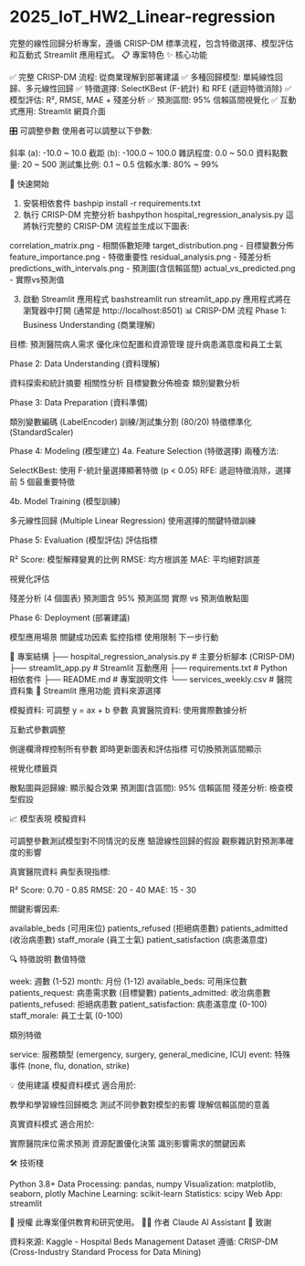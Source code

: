 # 2025_IoT_HW2_Linear-regression
完整的線性回歸分析專案，遵循 CRISP-DM 標準流程，包含特徵選擇、模型評估和互動式 Streamlit 應用程式。
📋 專案特色
✨ 核心功能

✅ 完整 CRISP-DM 流程: 從商業理解到部署建議
✅ 多種回歸模型: 單純線性回歸、多元線性回歸
✅ 特徵選擇: SelectKBest (F-統計) 和 RFE (遞迴特徵消除)
✅ 模型評估: R², RMSE, MAE + 殘差分析
✅ 預測區間: 95% 信賴區間視覺化
✅ 互動式應用: Streamlit 網頁介面

🎛️ 可調整參數
使用者可以調整以下參數:

斜率 (a): -10.0 ~ 10.0
截距 (b): -100.0 ~ 100.0
雜訊程度: 0.0 ~ 50.0
資料點數量: 20 ~ 500
測試集比例: 0.1 ~ 0.5
信賴水準: 80% ~ 99%

🚀 快速開始
1. 安裝相依套件
bashpip install -r requirements.txt
2. 執行 CRISP-DM 完整分析
bashpython hospital_regression_analysis.py
這將執行完整的 CRISP-DM 流程並生成以下圖表:

correlation_matrix.png - 相關係數矩陣
target_distribution.png - 目標變數分佈
feature_importance.png - 特徵重要性
residual_analysis.png - 殘差分析
predictions_with_intervals.png - 預測圖(含信賴區間)
actual_vs_predicted.png - 實際vs預測值

3. 啟動 Streamlit 應用程式
bashstreamlit run streamlit_app.py
應用程式將在瀏覽器中打開 (通常是 http://localhost:8501)
📊 CRISP-DM 流程
Phase 1: Business Understanding (商業理解)

目標: 預測醫院病人需求
優化床位配置和資源管理
提升病患滿意度和員工士氣

Phase 2: Data Understanding (資料理解)

資料探索和統計摘要
相關性分析
目標變數分佈檢查
類別變數分析

Phase 3: Data Preparation (資料準備)

類別變數編碼 (LabelEncoder)
訓練/測試集分割 (80/20)
特徵標準化 (StandardScaler)

Phase 4: Modeling (模型建立)
4a. Feature Selection (特徵選擇)
兩種方法:

SelectKBest: 使用 F-統計量選擇顯著特徵 (p < 0.05)
RFE: 遞迴特徵消除，選擇前 5 個最重要特徵

4b. Model Training (模型訓練)

多元線性回歸 (Multiple Linear Regression)
使用選擇的關鍵特徵訓練

Phase 5: Evaluation (模型評估)
評估指標

R² Score: 模型解釋變異的比例
RMSE: 均方根誤差
MAE: 平均絕對誤差

視覺化評估

殘差分析 (4 個圖表)
預測圖含 95% 預測區間
實際 vs 預測值散點圖

Phase 6: Deployment (部署建議)

模型應用場景
關鍵成功因素
監控指標
使用限制
下一步行動

📁 專案結構
├── hospital_regression_analysis.py  # 主要分析腳本 (CRISP-DM)
├── streamlit_app.py                 # Streamlit 互動應用
├── requirements.txt                 # Python 相依套件
├── README.md                        # 專案說明文件
└── services_weekly.csv              # 醫院資料集
🎯 Streamlit 應用功能
資料來源選擇

模擬資料: 可調整 y = ax + b 參數
真實醫院資料: 使用實際數據分析

互動式參數調整

側邊欄滑桿控制所有參數
即時更新圖表和評估指標
可切換預測區間顯示

視覺化標籤頁

散點圖與迴歸線: 顯示擬合效果
預測圖(含區間): 95% 信賴區間
殘差分析: 檢查模型假設

📈 模型表現
模擬資料

可調整參數測試模型對不同情況的反應
驗證線性回歸的假設
觀察雜訊對預測準確度的影響

真實醫院資料
典型表現指標:

R² Score: 0.70 - 0.85
RMSE: 20 - 40
MAE: 15 - 30

關鍵影響因素:

available_beds (可用床位)
patients_refused (拒絕病患數)
patients_admitted (收治病患數)
staff_morale (員工士氣)
patient_satisfaction (病患滿意度)

🔍 特徵說明
數值特徵

week: 週數 (1-52)
month: 月份 (1-12)
available_beds: 可用床位數
patients_request: 病患需求數 (目標變數)
patients_admitted: 收治病患數
patients_refused: 拒絕病患數
patient_satisfaction: 病患滿意度 (0-100)
staff_morale: 員工士氣 (0-100)

類別特徵

service: 服務類型 (emergency, surgery, general_medicine, ICU)
event: 特殊事件 (none, flu, donation, strike)

💡 使用建議
模擬資料模式
適合用於:

教學和學習線性回歸概念
測試不同參數對模型的影響
理解信賴區間的意義

真實資料模式
適合用於:

實際醫院床位需求預測
資源配置優化決策
識別影響需求的關鍵因素

🛠️ 技術棧

Python 3.8+
Data Processing: pandas, numpy
Visualization: matplotlib, seaborn, plotly
Machine Learning: scikit-learn
Statistics: scipy
Web App: streamlit

📝 授權
此專案僅供教育和研究使用。
👨‍💻 作者
Claude AI Assistant
🙏 致謝

資料來源: Kaggle - Hospital Beds Management Dataset
遵循: CRISP-DM (Cross-Industry Standard Process for Data Mining)
